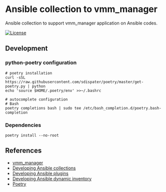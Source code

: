 # Ansible collection to vmm_manager

Ansible collection to support vmm_manager application on Ansible codes.

[![License](https://img.shields.io/github/license/MP-ES/vmm_manager_ansible_collection.svg)](LICENSE)

## Development

### python-poetry configuration

```shell
# poetry installation
curl -sSL https://raw.githubusercontent.com/sdispater/poetry/master/get-poetry.py | python
echo 'source $HOME/.poetry/env' >>~/.bashrc

# autocomplete configuration
# Bash
poetry completions bash | sudo tee /etc/bash_completion.d/poetry.bash-completion
```

### Dependencies

```shell
poetry install --no-root
```

## References

- [vmm_manager](https://github.com/MP-ES/vmm_manager)
- [Developing Ansible collections](https://docs.ansible.com/ansible/latest/dev_guide/developing_collections.html#developing-collections)
- [Developing Ansible plugins](https://docs.ansible.com/ansible/latest/dev_guide/developing_plugins.html#developing-plugins)
- [Developing Ansible dynamic inventory](https://docs.ansible.com/ansible/latest/dev_guide/developing_inventory.html#inventory-sources)
- [Poetry](https://python-poetry.org/)
